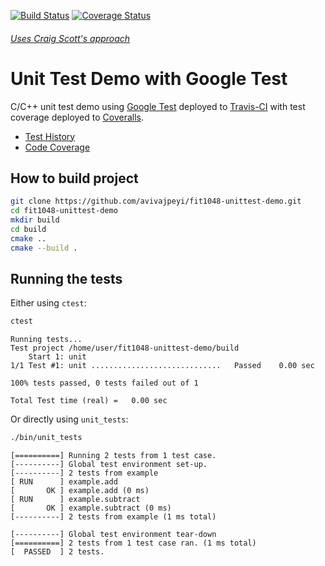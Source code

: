 [![Build Status](https://travis-ci.org/avivajpeyi/fit1048-unittest-demo.svg?branch=master)](https://travis-ci.org/avivajpeyi/fit1048-unittest-demo/builds)
[![Coverage Status](https://coveralls.io/repos/avivajpeyi/fit1048-unittest-demo/badge.png?branch=master)](https://coveralls.io/r/avivajpeyi/fit1048-unittest-demo?branch=master)

###### [Uses Craig Scott's approach](https://crascit.com/2015/07/25/cmake-gtest/)
# Unit Test Demo with Google Test

C/C++ unit test demo using [Google Test] deployed to
[Travis-CI] with test coverage deployed to [Coveralls].
- [Test History]
- [Code Coverage]




## How to build project

```bash
git clone https://github.com/avivajpeyi/fit1048-unittest-demo.git
cd fit1048-unittest-demo
mkdir build
cd build
cmake ..
cmake --build .
```


## Running the tests

Either using `ctest`:
```bash
ctest
```

```
Running tests...
Test project /home/user/fit1048-unittest-demo/build
    Start 1: unit
1/1 Test #1: unit .............................   Passed    0.00 sec

100% tests passed, 0 tests failed out of 1

Total Test time (real) =   0.00 sec
```

Or directly using `unit_tests`:
```bash
./bin/unit_tests
```

```
[==========] Running 2 tests from 1 test case.
[----------] Global test environment set-up.
[----------] 2 tests from example
[ RUN      ] example.add
[       OK ] example.add (0 ms)
[ RUN      ] example.subtract
[       OK ] example.subtract (0 ms)
[----------] 2 tests from example (1 ms total)

[----------] Global test environment tear-down
[==========] 2 tests from 1 test case ran. (1 ms total)
[  PASSED  ] 2 tests.

```

[Google Test]: https://code.google.com/p/googletest
[Travis-CI]: https://travis-ci.org/avivajpeyi/fit1048-unittest-demo/builds
[Coveralls]: https://coveralls.io
[Code Coverage]:https://coveralls.io/r/avivajpeyi/fit1048-unittest-demo
[Test History]: https://travis-ci.org/avivajpeyi/fit1048-unittest-demo/builds


